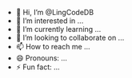 - 👋 Hi, I’m @LingCodeDB
- 👀 I’m interested in ...
- 🌱 I’m currently learning ...
- 💞️ I’m looking to collaborate on ...
- 📫 How to reach me ...
- 😄 Pronouns: ...
- ⚡ Fun fact: ...

<!---
LingCodeDB/LingCodeDB is a ✨ special ✨ repository because its `README.md` (this file) appears on your GitHub profile.
You can click the Preview link to take a look at your changes.
--->
